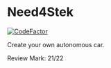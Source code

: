 # Need4Stek
[![CodeFactor](https://www.codefactor.io/repository/github/mattpilleul/need4stek/badge)](https://www.codefactor.io/repository/github/mattpilleul/need4stek)

Create your own autonomous car.

Review Mark: 21/22
